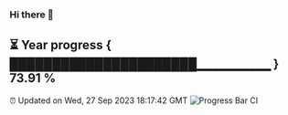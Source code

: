 ### Hi there 👋
⏳ Year progress { ██████████████████████▁▁▁▁▁▁▁▁ } 73.91 %
---
⏰ Updated on Wed, 27 Sep 2023 18:17:42 GMT
![Progress Bar CI](https://github.com/liununu/liununu/workflows/Progress%20Bar%20CI/badge.svg)
